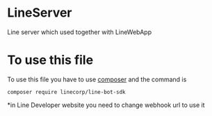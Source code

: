 # LineServer
Line server which used together with LineWebApp

# To use this file
To use this file you have to use [composer](https://getcomposer.org/download/) and the command is 
```
composer require linecorp/line-bot-sdk
```
*in Line Developer website you need to change webhook url to use it
